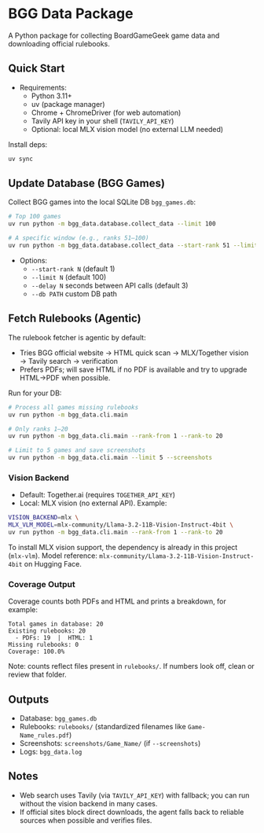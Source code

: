 # BGG Data Package

A Python package for collecting BoardGameGeek game data and downloading official rulebooks.

## Quick Start

- Requirements:
  - Python 3.11+
  - uv (package manager)
  - Chrome + ChromeDriver (for web automation)
  - Tavily API key in your shell (`TAVILY_API_KEY`)
  - Optional: local MLX vision model (no external LLM needed)

Install deps:

```bash
uv sync
```

## Update Database (BGG Games)

Collect BGG games into the local SQLite DB `bgg_games.db`:

```bash
# Top 100 games
uv run python -m bgg_data.database.collect_data --limit 100

# A specific window (e.g., ranks 51–100)
uv run python -m bgg_data.database.collect_data --start-rank 51 --limit 50
```

- Options:
  - `--start-rank N` (default 1)
  - `--limit N` (default 100)
  - `--delay N` seconds between API calls (default 3)
  - `--db PATH` custom DB path

## Fetch Rulebooks (Agentic)

The rulebook fetcher is agentic by default:
- Tries BGG official website → HTML quick scan → MLX/Together vision → Tavily search → verification
- Prefers PDFs; will save HTML if no PDF is available and try to upgrade HTML→PDF when possible.

Run for your DB:

```bash
# Process all games missing rulebooks
uv run python -m bgg_data.cli.main

# Only ranks 1–20
uv run python -m bgg_data.cli.main --rank-from 1 --rank-to 20

# Limit to 5 games and save screenshots
uv run python -m bgg_data.cli.main --limit 5 --screenshots
```

### Vision Backend

- Default: Together.ai (requires `TOGETHER_API_KEY`)
- Local: MLX vision (no external API). Example:

```bash
VISION_BACKEND=mlx \
MLX_VLM_MODEL=mlx-community/Llama-3.2-11B-Vision-Instruct-4bit \
uv run python -m bgg_data.cli.main --rank-from 1 --rank-to 20
```

To install MLX vision support, the dependency is already in this project (`mlx-vlm`). Model reference: `mlx-community/Llama-3.2-11B-Vision-Instruct-4bit` on Hugging Face.

### Coverage Output

Coverage counts both PDFs and HTML and prints a breakdown, for example:

```
Total games in database: 20
Existing rulebooks: 20
  - PDFs: 19  |  HTML: 1
Missing rulebooks: 0
Coverage: 100.0%
```

Note: counts reflect files present in `rulebooks/`. If numbers look off, clean or review that folder.

## Outputs

- Database: `bgg_games.db`
- Rulebooks: `rulebooks/` (standardized filenames like `Game-Name_rules.pdf`)
- Screenshots: `screenshots/Game_Name/` (if `--screenshots`)
- Logs: `bgg_data.log`

## Notes

- Web search uses Tavily (via `TAVILY_API_KEY`) with fallback; you can run without the vision backend in many cases.
- If official sites block direct downloads, the agent falls back to reliable sources when possible and verifies files.